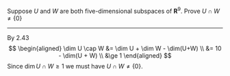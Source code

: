 Suppose $U$ and $W$ are both five-dimensional subspaces of $\mathbf R^9$. Prove $U \cap W \ne \{0\}$

---

By 2.43
$$
\begin{aligned}
\dim U \cap W
&= \dim U + \dim W - \dim(U+W) \\
&= 10 - \dim(U + W) \\
&\ge 1
\end{aligned}
$$
Since $\dim U\cap W \ge 1$ we must have $U \cap W \ne \{0\}$.
